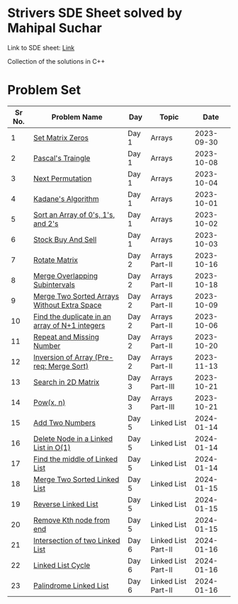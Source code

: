 # Strivers SDE Sheet solved by Mahipal Suchar

Link to SDE sheet: [Link](https://takeuforward.org/interviews/strivers-sde-sheet-top-coding-interview-problems/)

Collection of the solutions in C++

# Problem Set

| Sr No. | Problem Name                                                                                                                                                            | Day   | Topic               | Date       |
| ------ | ----------------------------------------------------------------------------------------------------------------------------------------------------------------------- | ----- | ------------------- | ---------- |
| 1      | [Set Matrix Zeros](https://github.com/its-mahi/striver_sde_sheet/blob/main/Day%201%20%3A%20Arrays/Set%20Matrix%20Zeros.cpp)                                                              | Day 1 | Arrays              | 2023-09-30 |
| 2      | [Pascal's Traingle](https://github.com/its-mahi/striver_sde_sheet/blob/main/Day%201%20%3A%20Arrays/Pascal's%20Triangle.cpp)                                                            | Day 1 | Arrays              | 2023-10-08 |
| 3      | [Next Permutation](https://github.com/its-mahi/striver_sde_sheet/blob/main/Day%201%20%3A%20Arrays/Next%20Permutation.cpp)                                                             | Day 1 | Arrays              | 2023-10-04 |
| 4      | [Kadane's Algorithm](https://github.com/its-mahi/striver_sde_sheet/blob/main/Day%201%20%3A%20Arrays/Maximum%20Subarray%20Sum%20(Kadane's%20Algorithm).cpp)                                                          | Day 1 | Arrays              | 2023-10-01 |
| 5      | [Sort an Array of 0's, 1's, and 2's](https://github.com/its-mahi/striver_sde_sheet/blob/main/Day%201%20%3A%20Arrays/Sort%20an%20array%20of%200's%2C%201's%20and%202's.cpp)                              | Day 1 | Arrays              | 2023-10-02 |
| 6      | [Stock Buy And Sell](https://github.com/its-mahi/striver_sde_sheet/blob/main/Day%201%20%3A%20Arrays/Stock%20Buy%20and%20Sell.cpp)                                                         | Day 1 | Arrays              | 2023-10-03 |
| 7      | [Rotate Matrix](https://github.com/its-mahi/striver_sde_sheet/blob/main/Day%202%20%3A%20Arrays%20Part%20II/Rotate%20Matrix.cpp)                                                                   | Day 2 | Arrays Part-II      | 2023-10-16 |
| 8      | [Merge Overlapping Subintervals](https://github.com/its-mahi/striver_sde_sheet/blob/main/Day%202%20%3A%20Arrays%20Part%20II/Merge%20Overlapping%20Subintervals.cpp)                                 | Day 2 | Arrays Part-II      | 2023-10-18 |
| 9      | [Merge Two Sorted Arrays Without Extra Space](https://github.com/its-mahi/striver_sde_sheet/blob/main/Day%202%20%3A%20Arrays%20Part%20II/Merge%20Two%20Sorted%20Arrays%20Without%20Extra%20Space.cpp)       | Day 2 | Arrays Part-II      | 2023-10-09 |
| 10     | [Find the duplicate in an array of N+1 integers](https://github.com/its-mahi/striver_sde_sheet/blob/main/Day%202%20%3A%20Arrays%20Part%20II/Find%20Duplicate%20in%20Array.cpp) | Day 2 | Arrays Part-II      | 2023-10-06 |
| 11     | [Repeat and Missing Number](https://github.com/its-mahi/striver_sde_sheet/blob/main/Day%202%20%3A%20Arrays%20Part%20II/Missing%20And%20Repeating%20Numbers.cpp)                                           | Day 2 | Arrays Part-II      | 2023-10-20 |
| 12     | [Inversion of Array (Pre-req: Merge Sort)](https://github.com/its-mahi/striver_sde_sheet/blob/main/Day%202%20%3A%20Arrays%20Part%20II/Inversion%20of%20Array%20(Pre-req%3A%20Merge%20Sort))                                           | Day 2 | Arrays Part-II      | 2023-11-13 |
| 13     | [Search in 2D Matrix](https://github.com/its-mahi/striver_sde_sheet/blob/main/Day%203%20%3A%20Arrays%20Part-III/Search%20in%202D%20Matrix.cpp)                                           | Day 3 | Arrays Part-III      | 2023-10-21 |
| 14     | [Pow(x, n)](https://github.com/its-mahi/striver_sde_sheet/blob/main/Day%203%20%3A%20Arrays%20Part-III/pow(x%2C%20n).cpp)                                           | Day 3 | Arrays Part-III      | 2023-10-21 |
| 15     | [Add Two Numbers](https://github.com/its-mahi/striver_sde_sheet/blob/main/Day%205%20%3A%20Linked%20List%20/Add%20Two%20Numbers.cpp)                                           | Day 5 | Linked List      | 2024-01-14 |
| 16     | [Delete Node in a Linked List in O(1)](https://github.com/its-mahi/striver_sde_sheet/blob/main/Day%205%20%3A%20Linked%20List%20/Delete%20node%20in%20a%20linked%20list%20in%20O(1).cpp)                                           | Day 5 | Linked List      | 2024-01-14 |
| 17     | [Find the middle of Linked List](https://github.com/its-mahi/striver_sde_sheet/blob/main/Day%205%20%3A%20Linked%20List%20/Find%20the%20middle%20of%20LinkedList.cpp)                                           | Day 5 | Linked List      | 2024-01-14 |
| 18     | [Merge Two Sorted Linked List](https://github.com/its-mahi/striver_sde_sheet/blob/main/Day%205%20%3A%20Linked%20List%20/Merge%20Two%20Sorted%20Linked%20List.cpp)                                           | Day 5 | Linked List      | 2024-01-15 |
| 19     | [Reverse Linked List](https://github.com/its-mahi/striver_sde_sheet/blob/main/Day%205%20%3A%20Linked%20List%20/Reverse%20Linked%20List.cpp)                                           | Day 5 | Linked List      | 2024-01-15 |
| 20     | [Remove Kth node from end](https://github.com/its-mahi/striver_sde_sheet/blob/main/Day%205%20%3A%20Linked%20List%20/remove_kth_node_from_end.cpp)                                           | Day 5 | Linked List      | 2024-01-15 |
| 21     | [Intersection of two Linked List](https://github.com/its-mahi/striver_sde_sheet/blob/main/Day%206%20%3A%20Linked%20List%20Part-II/Intersection%20of%20Two%20Linked%20Lists.cpp)                                           | Day 6 | Linked List Part-II      | 2024-01-16 |
| 22     | [Linked List Cycle](https://github.com/its-mahi/striver_sde_sheet/blob/main/Day%206%20%3A%20Linked%20List%20Part-II/Linked%20List%20Cycle.cpp)                                           | Day 6 | Linked List Part-II      | 2024-01-16 |
| 23     | [Palindrome Linked List](https://github.com/its-mahi/striver_sde_sheet/blob/main/Day%206%20%3A%20Linked%20List%20Part-II/Palindrome%20Linked%20List.cpp)                                           | Day 6 | Linked List Part-II      | 2024-01-16 |
